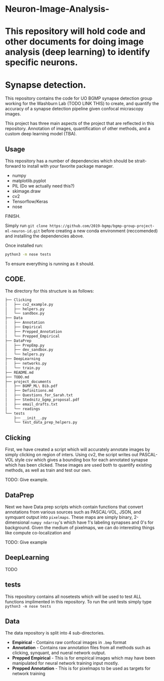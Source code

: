 # Neuron-Image-Analysis-
This repository will hold code and other documents for doing image analysis (deep learning) to identify specific neurons.
=======
# Synapse detection.

This repository contains the code for UO BGMP synapse detection group working 
for the Washburn Lab (TODO LINK THIS) to create, and quantify the accuracy of a
synapse detection pipeline given confocal micrascopy images.

This project has three main aspects of the project
that are reflected in this repository. Annotation of images, quantification 
of other methods, and a custom deep learning model (TBA).

## Usage

This repository has a number of dependencies which should be strait-forward 
to install with your favorite package manager.

* numpy 
* matplotlib.pyplot
* PIL (Do we actually need this?)
* skimage.draw
* cv2
* Tensorflow/Keras
* nose

FINISH.

Simply run 
`git clone https://github.com/2019-bgmp/bgmp-group-project-ml-neuron-id.git`
before creating a new conda environment (reccomended)
and installing the dependencies above.

Once installed run:

```bash
python3 -m nose tests
```

To ensure everything is running as it should.

## CODE.

The directory for this structure is as follows:

```bash
├── Clicking
│   ├── cv2_example.py
│   ├── helpers.py
│   └── sandbox.py
├── Data
│   ├── Annotation
│   ├── Empirical
│   ├── Prepped_Annotation
│   └── Prepped_Empirical
├── DataPrep
│   ├── PrepEmp.py
│   ├── dev_sandbox.py
│   └── helpers.py
├── DeepLearning
│   ├── networks.py
│   └── train.py
├── README.md
├── TODO.md
├── project_documents
│   ├── BGMP_ML\ Bib.pdf
│   ├── Definitions.md
│   ├── Questions_for_Sarah.txt
│   ├── Stednitz_bgmp_proposal.pdf
│   ├── email_drafts.txt
│   └── readings
└── tests
    ├── __init__.py
    └── test_data_prep_helpers.py
```

## Clicking

First, we have created a script which
will accurately annotate images by simply clicking on region of inters. Using
cv2, the script writes out PASCAL-VOL style csv which gives a bounding box
for each annotated synapse which has been clicked. These images
are used both to quantify existing methods, as well as train and test our own.

TODO: Give example.

## DataPrep

Next we have Data prep scripts which contain functions that convert annotations
from various sources such as PASCAL-VOL, JSON, and symquant output into
`pixelmaps`. These maps are simply binary, 2-dimensional `numpy ndarray`'s 
which have 1's labeling synapses and 0's for background. 
Given the medium of pixelmaps, we can do interesting things like 
compute co-localization and 

TODO: Give example 

## DeepLearning

TODO

## tests

This repository contains all nosetests which will be used to test ALL 
functions implimented in this repository. To run the unit tests simply 
type `python3 -m nose tests`

## Data

The data repository is split into 4 sub-directories. 

* **Empirical** - Contains raw confocal images in `.bmp` format
* **Annotation** - Contains raw annotation files from all methods such as clicking,
synquant, and nueral network output.
* **Prepped Empirical** - This is for empirical images which may have been manipulated 
for neural network training input mostly.
* **Prepped Annotation** - This is for pixelmaps to be used as targets for network
training
